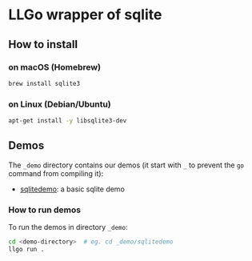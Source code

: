 LLGo wrapper of sqlite
=====

## How to install

### on macOS (Homebrew)

```sh
brew install sqlite3
```

### on Linux (Debian/Ubuntu)

```sh
apt-get install -y libsqlite3-dev
```

## Demos

The `_demo` directory contains our demos (it start with `_` to prevent the `go` command from compiling it):

* [sqlitedemo](_demo/sqlitedemo/demo.go): a basic sqlite demo

### How to run demos

To run the demos in directory `_demo`:

```sh
cd <demo-directory>  # eg. cd _demo/sqlitedemo
llgo run .
```
